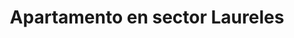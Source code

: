 ---
title: Apartamento en sector Laureles
description: Renta de apartamento amoblado en sector Laureles con un área de 40 m2, estrato 5, cerca al éxito. 1 habitación con 2 camas dobles, cocina totalmente amoblada, barra americana, WIFI, televisión Smart TV
address: Carrera 79, calle 34A
area: 40
stratum: 5
bedrooms: 1
beds: 2
bathrooms: 1
kitchen: 1
kitchenFurnished: true
wifi: true
tv: true
tvType: Smart TV
propertyImages:
- image: ../src/assets/images/apartamento-1-camas-1.jpg
  altText: Habitación con 1 cama
- image: ../src/assets/images/apartamento-1-camas-2.jpg
  altText: Habitación con 2 camas
- image: ../src/assets/images/apartamento-1-closet.jpg
  altText: Habitación con 1 closet
- image: ../src/assets/images/apartamento-1-sala.jpg
  altText: Sala de apartamento
featured: false
featuredImage: ../src/assets/images/apartamento-1-sala.jpg
featuredImageAltText: Habitación con 1 cama
slug: apto-sector-laureles-carrera-79-calle-34a
---